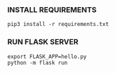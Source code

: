 ### INSTALL REQUIREMENTS
```shell script
pip3 install -r requirements.txt
```

### RUN FLASK SERVER
```shell script
export FLASK_APP=hello.py
python -m flask run
```
